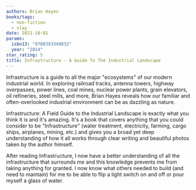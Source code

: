 ```yaml
---
authors: Brian Hayes
books/tags:
  - non-fiction
  - slay
date: 2021-10-01
params:
  isbn13: "9780393349832"
  year: "2014"
star_rating: 5
title: Infrastructure - A Guide To The Industrial Landscape
---
```


Infrastructure is a guide to all the major \"ecosystems\" of our modern
industrial world. In exploring railroad tracks, antenna towers, highway
overpasses, power lines, coal mines, nuclear power plants, grain elevators, oil
refineries, steel mills, and more, Brian Hayes reveals how our familiar and
often-overlooked industrial environment can be as dazzling as nature.

<!--more-->

Infrastructure: A Field Guide to the Industrial Landscape is exactly what you
think it is and it's amazing. It's a book that covers anything that you could
consider to be "Infrastructure" (water treatment, electricity, farming, cargo
ships, airplanes, mining, etc.) and gives you a broad yet deep understanding of
how it all works through clear writing and beautiful photos taken by the author
himself.

After reading Infrastructure, I now have a better understanding of all the
infrastructure that surrounds me and this knowledge prevents me from taking
anything for granted. I now know what others needed to build (and need to
maintain) for me to be able to flip a light switch on and off or pour myself a
glass of water.
